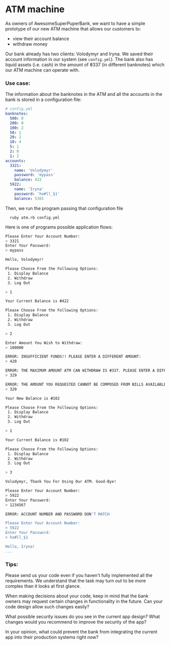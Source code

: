 # ATM machine
As owners of AwesomeSuperPuperBank, we want to have a simple prototype of our new ATM machine that allows our customers to:

* view their account balance
* withdraw money

Our bank already has two clients: Volodymyr and Iryna. We saved their account information in our system (see `config.yml`).
The bank also has liquid assets (i.e. cash) in the amount of ₴337 (in different banknotes) which our ATM machine can operate with.

### Use case:
The information about the banknotes in the ATM and all the accounts in the bank is stored in a configuration file:

```yml
# config.yml
banknotes:
  500: 0
  200: 0
  100: 2
  50: 1
  20: 2
  10: 4
  5: 1
  2: 0
  1: 2
accounts:
  3321:
    name: 'Volodymyr'
    password: 'mypass'
    balance: 422
  5922:
    name: 'Iryna'
    password: 'ho#ll_§1'
    balance: 5301
```

Then, we run the program passing that configuration file
```
  ruby atm.rb config.yml
```

Here is one of programs possible application flows:

```bash
Please Enter Your Account Number:
> 3321
Enter Your Password:
> mypass

Hello, Volodymyr!

Please Choose From the Following Options:
 1. Display Balance
 2. Withdraw
 3. Log Out

> 1

Your Current Balance is ₴422

Please Choose From the Following Options:
 1. Display Balance
 2. Withdraw
 3. Log Out

> 2

Enter Amount You Wish to Withdraw:
> 100000

ERROR: INSUFFICIENT FUNDS!! PLEASE ENTER A DIFFERENT AMOUNT:
> 420

ERROR: THE MAXIMUM AMOUNT ATM CAN WITHDRAW IS ₴337. PLEASE ENTER A DIFFERENT AMOUNT:
> 329

ERROR: THE AMOUNT YOU REQUESTED CANNOT BE COMPOSED FROM BILLS AVAILABLE IN THIS ATM. PLEASE ENTER A DIFFERENT AMOUNT:
> 320

Your New Balance is ₴102

Please Choose From the Following Options:
 1. Display Balance
 2. Withdraw
 3. Log Out

> 1

Your Current Balance is ₴102

Please Choose From the Following Options:
 1. Display Balance
 2. Withdraw
 3. Log Out

> 3

Volodymyr, Thank You For Using Our ATM. Good-Bye!

Please Enter Your Account Number:
> 5922
Enter Your Password:
> 1234567

ERROR: ACCOUNT NUMBER AND PASSWORD DON'T MATCH

Please Enter Your Account Number:
> 5922
Enter Your Password:
> ho#ll_§1

Hello, Iryna!
...
```

### Tips:
Please send us your code even if you haven't fully implemented all the requirements. We understand that the task may turn out to be more complex than it looks at first glance.

When making decisions about your code, keep in mind that the bank owners may request certain changes in functionality in the future. Can your code design allow such changes easily?

What possible security issues do you see in the current app design? What changes would you recommend to improve the security of the app?

In your opinion, what could prevent the bank from integrating the current app into their production systems right now?
